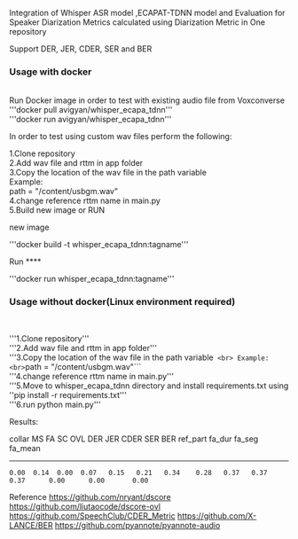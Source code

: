 Integration of Whisper ASR model ,ECAPAT-TDNN model and  Evaluation for Speaker Diarization
Metrics calculated using Diarization Metric in One repository

Support DER, JER, CDER, SER and BER

<h3>Usage with docker</h3> <br>
Run Docker image in order to test with existing audio file from Voxconverse  <br>
'''docker pull avigyan/whisper_ecapa_tdnn'''  <br>
'''docker run avigyan/whisper_ecapa_tdnn'''  <br>

In order to test using custom wav files perform the following:  <br>

1.Clone repository <br> 
2.Add wav file and rttm in app folder <br>
3.Copy the location of the wav file in the path variable <br>
Example:  <br>
path = "/content/usbgm.wav" <br>
4.change reference rttm name in main.py <br>
5.Build new image or RUN  <br>

new image  <br>

'''docker build -t whisper_ecapa_tdnn:tagname'''  <br>

Run ****
 
'''docker run whisper_ecapa_tdnn:tagname''' <br>

<h3>Usage without docker(Linux environment required) </h3> <br>

'''1.Clone repository'''  <br>
'''2.Add wav file and rttm in app folder'''  <br>
'''3.Copy the location of the wav file in the path variable```  <br>
Example: <br>
```path = "/content/usbgm.wav"```  <br>
'''4.change reference rttm name in main.py'''  <br>
'''5.Move to whisper_ecapa_tdnn directory and install requirements.txt using ''pip install -r requirements.txt''' <br>
'''6.run python main.py'''  <br>


Results:

  collar    MS    FA    SC    OVL    DER    JER    CDER    SER    BER    ref_part    fa_dur    fa_seg    fa_mean
--------  ----  ----  ----  -----  -----  -----  ------  -----  -----  ----------  --------  --------  ---------
    0.00  0.14  0.00  0.07   0.15   0.21   0.34    0.28   0.37   0.37        0.37      0.00      0.00       0.00
Reference
https://github.com/nryant/dscore
https://github.com/liutaocode/dscore-ovl
https://github.com/SpeechClub/CDER_Metric
https://github.com/X-LANCE/BER
https://github.com/pyannote/pyannote-audio
